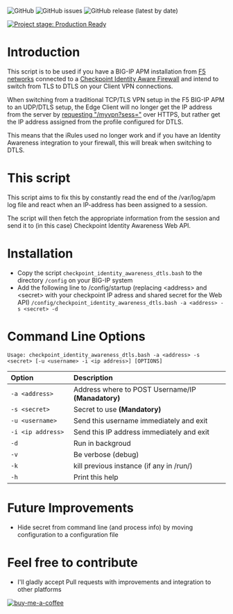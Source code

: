 ![GitHub](https://img.shields.io/github/license/EvTheFuture/big-ip-apm-dtls-client_ip_from_log)
![GitHub issues](https://img.shields.io/github/issues/EvTheFuture/big-ip-apm-dtls-client_ip_from_log)
![GitHub release (latest by date)](https://img.shields.io/github/v/release/EvTheFuture/big-ip-apm-dtls-client_ip_from_log)

[![Project stage: Production Ready][project-stage-badge: Production Ready]][project-stage-page]

[project-stage-badge: Production Ready]: https://img.shields.io/badge/Project%20Stage-Production%20Ready-brightgreen.svg
[project-stage-page]: https://blog.pother.ca/project-stages/

# Introduction
This script is to be used if you have a BIG-IP APM installation from [F5 networks](https://www.f5.com) connected to a [Checkpoint Identity Aware Firewall](https://www.checkpoint.com/quantum/next-generation-firewall/identity-awareness/) and intend to switch from TLS to DTLS on your Client VPN connections.

When switching from a traditional TCP/TLS VPN setup in the F5 BIG-IP APM to an UDP/DTLS setup, the Edge Client will no longer get the IP address from the server by [requesting "/myvpn?sess="](https://devcentral.f5.com/s/articles/integrate-f5-ssl-vpn-with-checkpoint-identity-awareness-1149) over HTTPS, but rather get the IP address assigned from the profile configured for DTLS.

This means that the iRules used no longer work and if you have an Identity Awareness integration to your firewall, this will break when switching to DTLS.

# This script
This script aims to fix this by constantly read the end of the /var/log/apm log file and react when an IP-address has been assigned to a session.

The script will then fetch the appropriate information from the session and send it to (in this case) Checkpoint Identity Awareness Web API.

# Installation
* Copy the script `checkpoint_identity_awareness_dtls.bash` to the directory `/config` on your BIG-IP system
* Add the following line to /config/startup (replacing &lt;address&gt; and &lt;secret&gt; with your checkpoint IP adress and shared secret for the Web API) `/config/checkpoint_identity_awareness_dtls.bash -a <address> -s <secret> -d`
  
# Command Line Options
`Usage: checkpoint_identity_awareness_dtls.bash -a <address> -s <secret> [-u <username> -i <ip address>] [OPTIONS]`

| **Option** | **Description** |
| :--- | :--- |
|	`-a <address>     ` |	Address where to POST Username/IP **(Manadatory)** |
|	`-s <secret>      ` |	Secret to use **(Mandatory)** |
|	`-u <username>    ` |	Send this username immediately and exit |
|	`-i <ip address>  ` |	Send this IP address immediately and exit |
|	`-d               ` |	Run in backgroud |
|	`-v               ` | Be verbose (debug) |
|	`-k               ` | kill previous instance (if any in /run/<pid>) |
|	`-h               ` | Print this help |

  
# Future Improvements
* Hide secret from command line (and process info) by moving configuration to a configuration file

# Feel free to contribute
* I'll gladly accept Pull requests with improvements and integration to other platforms

[![buy-me-a-coffee](https://www.buymeacoffee.com/assets/img/custom_images/orange_img.png)](https://www.buymeacoffee.com/EvTheFuture)
